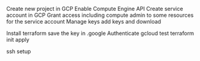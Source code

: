 Create new project in GCP
Enable Compute Engine API
Create service account in GCP
Grant access including compute admin to some resources for the service account 
Manage keys add keys and download

Install terraform
save the key in .google
Authenticate gcloud
test terraform init apply

ssh setup